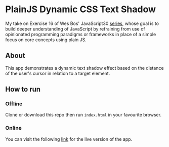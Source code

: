 # PlainJS Dynamic CSS Text Shadow
My take on Exercise 16 of Wes Bos' JavaScript30 [series](https://javascript30.com/), whose goal is to build deeper understanding of JavaScript by refraining from use of opinionated programming paradigms or frameworks in place of a simple focus on core concepts using plain JS.

## About
This app demonstrates a dynamic text shadow effect based on the distance of the user's cursor in relation to a target element.

## How to run
### Offline
Clone or download this repo then run `index.html` in your favourite browser.
### Online
You can visit the following [link](https://evblance-pjs-dynamic-css-text-shadow.netlify.com) for the live version of the app.

